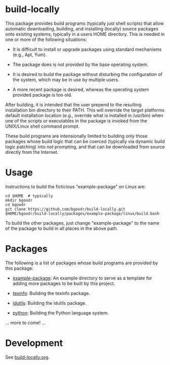 build-locally
=============

This package provides build programs (typically just shell scripts)
that allow automatic downloading, building, and installing (locally)
source packages onto existing systems, typically in a users HOME
directory. This is needed in one or more of the following situations:

- It is difficult to install or upgrade packages using standard
  mechanisms (e.g., Apt, Yum).

- The package does is not provided by the base operating system.

- It is desired to build the package without disturbing the
  configuration of the system, which may be in use by multiple users.

- A more recent package is desired, whereas the operating system
  provided package is too old.

After building, it is intended that the user prepend to the resulting
installation bin directory to their PATH. This will override the
target platforms default installation location (e.g., override what is
installed in /usr/bin) when one of the scripts or executables in the
package is invoked from the UNIX/Linux shell command prompt.

These build programs are intensionally limited to building only those
packages whose build logic that can be coerced (typically via dynamic
build logic patching) into *not* prompting, and that can be downloaded
from source directly from the Internet.

Usage
=====

Instructions to build the ficticious "example-package" on Linux are:

    cd $HOME  # typically
    mkdir bgoodr
    cd bgoodr
    git clone https://github.com/bgoodr/build-locally.git
    $HOME/bgoodr/build-locally/packages/example-package/linux/build.bash

To build the other packages, just change "example-package" to the name of
the package to build in all places in the above path.

Packages
========

The following is a list of packages whose build programs are provided by this package:

* [example-package](packages/example-package/README.md): An example directory to serve
as a template for adding more packages to be built by this project.

* [texinfo](packages/texinfo/README.md): Building the texinfo package.

* [idutils](packages/idutils/README.md): Building the idutils package.

* [python](packages/python/README.md): Building the Python language system.

... more to come! ...

Development
===========

See [build-locally.org](build-locally.org).
